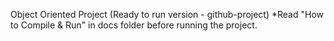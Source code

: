 Object Oriented Project (Ready to run version - github-project)
*Read "How to Compile & Run" in docs folder before running the project. 



